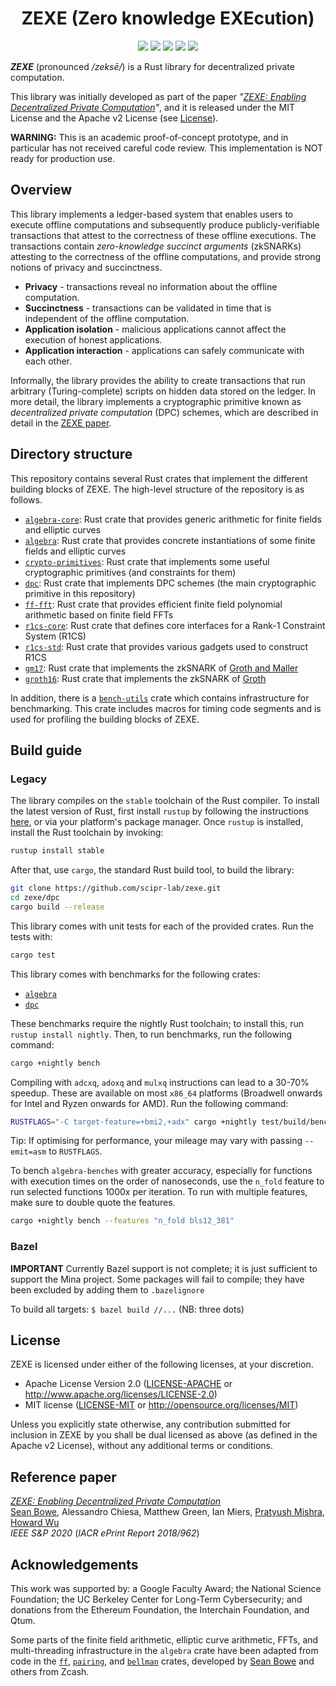 <h1 align="center">ZEXE (Zero knowledge EXEcution)</h1>

<p align="center">
    <a href="https://travis-ci.org/scipr-lab/zexe"><img src="https://travis-ci.org/scipr-lab/zexe.svg?branch=master"></a>
    <a href="https://github.com/scipr-lab/zexe/blob/master/AUTHORS"><img src="https://img.shields.io/badge/authors-SCIPR%20Lab-orange.svg"></a>
    <a href="https://github.com/scipr-lab/zexe/blob/master/LICENSE-APACHE"><img src="https://img.shields.io/badge/license-APACHE-blue.svg"></a>
    <a href="https://github.com/scipr-lab/zexe/blob/master/LICENSE-MIT"><img src="https://img.shields.io/badge/license-MIT-blue.svg"></a>
    <a href="https://deps.rs/repo/github/scipr-lab/zexe"><img src="https://deps.rs/repo/github/scipr-lab/zexe/status.svg"></a>
</p>


___ZEXE___ (pronounced */zeksē/*) is a Rust library for decentralized private computation.


This library was initially developed as part of the paper *"[ZEXE: Enabling Decentralized Private Computation][zexe]"*, and it is released under the MIT License and the Apache v2 License (see [License](#license)).

**WARNING:** This is an academic proof-of-concept prototype, and in particular has not received careful code review. This implementation is NOT ready for production use.

## Overview

This library implements a ledger-based system that enables users to execute offline computations and subsequently produce publicly-verifiable transactions that attest to the correctness of these offline executions. The transactions contain *zero-knowledge succinct arguments* (zkSNARKs) attesting to the correctness of the offline computations, and provide strong notions of privacy and succinctness.

- **Privacy** - transactions reveal no information about the offline computation.
- **Succinctness** - transactions can be validated in time that is independent of the offline computation.
- **Application isolation** - malicious applications cannot affect the execution of honest applications.
- **Application interaction** -  applications can safely communicate with each other.

Informally, the library provides the ability to create transactions that run arbitrary (Turing-complete) scripts on hidden data stored on the ledger. In more detail, the library implements a cryptographic primitive known as *decentralized private computation* (DPC) schemes, which are described in detail in the [ZEXE paper][zexe].

## Directory structure

This repository contains several Rust crates that implement the different building blocks of ZEXE. The high-level structure of the repository is as follows.

* [`algebra-core`](algebra-core): Rust crate that provides generic arithmetic for finite fields and elliptic curves
* [`algebra`](algebra): Rust crate that provides concrete instantiations of some finite fields and elliptic curves
* [`crypto-primitives`](crypto-primitives): Rust crate that implements some useful cryptographic primitives (and constraints for them)
* [`dpc`](dpc): Rust crate that implements DPC schemes (the main cryptographic primitive in this repository)
* [`ff-fft`](ff-fft): Rust crate that provides efficient finite field polynomial arithmetic based on finite field FFTs
* [`r1cs-core`](r1cs-core): Rust crate that defines core interfaces for a Rank-1 Constraint System (R1CS)
* [`r1cs-std`](r1cs-std): Rust crate that provides various gadgets used to construct R1CS
* [`gm17`](gm17): Rust crate that implements the zkSNARK of [Groth and Maller][GM17]
* [`groth16`](groth16): Rust crate that implements the zkSNARK of [Groth][Groth16]


In addition, there is a  [`bench-utils`](bench-utils) crate which contains infrastructure for benchmarking. This crate includes macros for timing code segments and is used for profiling the building blocks of ZEXE.

[GM17]: https://ia.cr/2017/540
[Groth16]: https://ia.cr/2016/260


## Build guide

### Legacy
The library compiles on the `stable` toolchain of the Rust compiler. To install the latest version of Rust, first install `rustup` by following the instructions [here](https://rustup.rs/), or via your platform's package manager. Once `rustup` is installed, install the Rust toolchain by invoking:
```bash
rustup install stable
```

After that, use `cargo`, the standard Rust build tool, to build the library:
```bash
git clone https://github.com/scipr-lab/zexe.git
cd zexe/dpc
cargo build --release
```

This library comes with unit tests for each of the provided crates. Run the tests with:
```bash
cargo test
```

This library comes with benchmarks for the following crates:

- [`algebra`](algebra)
- [`dpc`](dpc)

These benchmarks require the nightly Rust toolchain; to install this, run `rustup install nightly`. Then, to run benchmarks, run the following command:
```bash
cargo +nightly bench
```

Compiling with `adcxq`, `adoxq` and `mulxq` instructions can lead to a 30-70% speedup. These are available on most `x86_64` platforms (Broadwell onwards for Intel and Ryzen onwards for AMD). Run the following command:
```bash
RUSTFLAGS="-C target-feature=+bmi2,+adx" cargo +nightly test/build/bench --features asm
```
Tip: If optimising for performance, your mileage may vary with passing `--emit=asm` to `RUSTFLAGS`.

To bench `algebra-benches` with greater accuracy, especially for functions with execution times on the order of nanoseconds, use the `n_fold` feature to run selected functions 1000x per iteration. To run with multiple features, make sure to double quote the features.
```bash
cargo +nightly bench --features "n_fold bls12_381"
```

### Bazel

**IMPORTANT** Currently Bazel support is not complete; it is just
sufficient to support the Mina project. Some packages will fail to
compile; they have been excluded by adding them to `.bazelignore`

To build all targets: `$ bazel build //...` (NB: three dots)

## License

ZEXE is licensed under either of the following licenses, at your discretion.

 * Apache License Version 2.0 ([LICENSE-APACHE](LICENSE-APACHE) or http://www.apache.org/licenses/LICENSE-2.0)
 * MIT license ([LICENSE-MIT](LICENSE-MIT) or http://opensource.org/licenses/MIT)

Unless you explicitly state otherwise, any contribution submitted for inclusion in ZEXE by you shall be dual licensed as above (as defined in the Apache v2 License), without any additional terms or conditions.

[zexe]: https://ia.cr/2018/962

## Reference paper

[_ZEXE: Enabling Decentralized Private Computation_][zexe]    
[Sean Bowe](https://www.github.com/ebfull), Alessandro Chiesa, Matthew Green, Ian Miers, [Pratyush Mishra](https://www.github.com/pratyush), [Howard Wu](https://www.github.com/howardwu)    
*IEEE S&P 2020* (*IACR ePrint Report 2018/962*)

## Acknowledgements

This work was supported by:
a Google Faculty Award;
the National Science Foundation;
the UC Berkeley Center for Long-Term Cybersecurity;
and donations from the Ethereum Foundation, the Interchain Foundation, and Qtum.

Some parts of the finite field arithmetic, elliptic curve arithmetic, FFTs, and multi-threading infrastructure in the `algebra` crate have been adapted from code in the [`ff`](https://github.com/zkcrypto/ff), [`pairing`](https://github.com/zkcrypto/pairing), and [`bellman`](https://github.com/zkcrypto/bellman) crates, developed by [Sean Bowe](https://www.github.com/ebfull) and others from Zcash.
